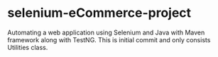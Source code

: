 # selenium-eCommerce-project
Automating a web application using Selenium and Java with Maven framework along with TestNG. This is initial commit and only consists Utilities class.
